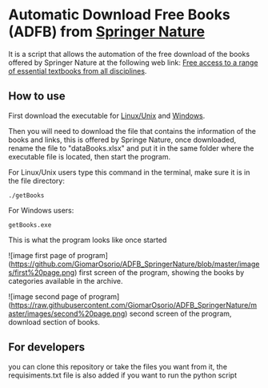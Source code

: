 # Automatic Download Free Books (ADFB) from [Springer Nature](https://www.springernature.com/)

It is a script that allows the automation of the free download of the books offered by Springer Nature at the following web link: [Free access to a range of essential textbooks from all disciplines](https://www.springernature.com/gp/librarians/news-events/all-news-articles/industry-news-initiatives/free-access-to-textbooks-for-institutions-affected-by-coronaviru/17855960).

## How to use

First download the executable for [Linux/Unix](https://google.com.ve) and [Windows](https://google.com.ve).

Then you will need to download the file that contains the information of the books and links, this is offered by Springe Nature, once downloaded, rename the file to "dataBooks.xlsx" and put it in the same folder where the executable file is located, then start the program.

For Linux/Unix users type this command in the terminal, make sure it is in the file directory:

    ./getBooks

For Windows users: 

    getBooks.exe

This is what the program looks like once started

![image first page of program]
(https://github.com/GiomarOsorio/ADFB_SpringerNature/blob/master/images/first%20page.png)
first screen of the program, showing the books by categories available in the archive.

![image second page of program]
(https://raw.githubusercontent.com/GiomarOsorio/ADFB_SpringerNature/master/images/second%20page.png)
second screen of the program, download section of books.


## For developers

you can clone this repository or take the files you want from it, the requisiments.txt file is also added if you want to run the python script

